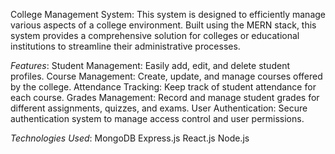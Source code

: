 College Management System:
This system is designed to efficiently manage various aspects of a college environment. Built using the MERN stack, this system provides a comprehensive solution for colleges or educational institutions to streamline their administrative processes.

*Features*:
Student Management: Easily add, edit, and delete student profiles.
Course Management: Create, update, and manage courses offered by the college.
Attendance Tracking: Keep track of student attendance for each course.
Grades Management: Record and manage student grades for different assignments, quizzes, and exams.
User Authentication: Secure authentication system to manage access control and user permissions.

*Technologies Used*:
MongoDB 
Express.js
React.js
Node.js
